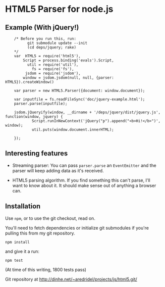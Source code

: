 HTML5 Parser for node.js
========================


Example (With jQuery!) 
----------------------

        /* Before you run this, run:
              git submodule update --init
              (cd deps/jquery; rake)
        */
        var  HTML5 = require('html5'),
            Script = process.binding('evals').Script,
              util = require('util'),
                fs = require('fs'),
             jsdom = require('jsdom'),
            window = jsdom.jsdom(null, null, {parser: HTML5}).createWindow()

        var parser = new HTML5.Parser({document: window.document});

        var inputfile = fs.readFileSync('doc/jquery-example.html');
        parser.parse(inputfile);

        jsdom.jQueryify(window, __dirname + '/deps/jquery/dist/jquery.js', function(window, jquery) {
                Script.runInNewContext('jQuery("p").append("<b>Hi!</b>")', window);
                util.puts(window.document.innerHTML);

        });

Interesting features
--------------------

* Streaming parser: You can pass `parser.parse` an `EventEmitter` and the
  parser will keep adding data as it's received.

* HTML5 parsing algorithm. If you find something this can't parse, I'll want
  to know about it. It should make sense out of anything a browser can.

Installation
-------------

Use `npm`, or to use the git checkout, read on.

You'll need to fetch dependencies or initialize git submodules if you're
pulling this from my git repository. 

	npm install

and give it a run:

	npm test

(At time of this writing, 1800 tests pass)

Git repository at http://dinhe.net/~aredridel/projects/js/html5.git/

